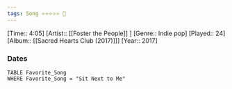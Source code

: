 ```yaml
---
tags: Song ⭐⭐⭐⭐⭐ 💛
---
```

[Time:: 4:05]
[Artist:: [[Foster the People]] ]
[Genre:: Indie pop]
[Played:: 24]
[Album:: [[Sacred Hearts Club (2017)]]]
[Year:: 2017]
### Dates
````dataview
TABLE Favorite_Song
WHERE Favorite_Song = "Sit Next to Me"
````
